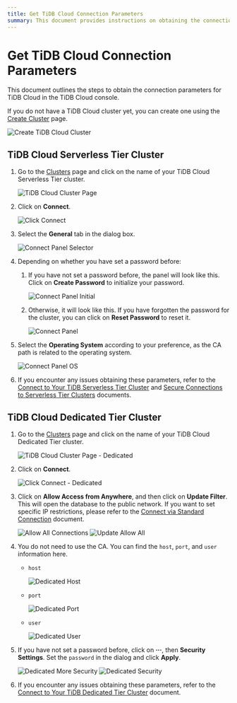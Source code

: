 ```yaml
---
title: Get TiDB Cloud Connection Parameters
summary: This document provides instructions on obtaining the connection parameters for TiDB Cloud.
---
```


<!-- markdownlint-disable MD029 -->

# Get TiDB Cloud Connection Parameters

<CustomContent platform="tidb-cloud">

This document outlines the steps to obtain the connection parameters for TiDB Cloud in the TiDB Cloud console.

If you do not have a TiDB Cloud cluster yet, you can create one using the [Create Cluster](https://tidbcloud.com/console/clusters/create-cluster) page.

![Create TiDB Cloud Cluster](/media/develop/tidb-cloud-create-cluster.jpg)

</CustomContent>

## TiDB Cloud Serverless Tier Cluster

<CustomContent platform="tidb-cloud">

1. Go to the [Clusters](https://tidbcloud.com/console/clusters) page and click on the name of your TiDB Cloud Serverless Tier cluster.

    ![TiDB Cloud Cluster Page](/media/develop/tidb-cloud-cluster-page.jpg)

2. Click on **Connect**.

    ![Click Connect](/media/develop/tidb-cloud-click-connect.jpeg)

3. Select the **General** tab in the dialog box.

    ![Connect Panel Selector](/media/develop/tidb-cloud-connect-panel-selector.jpeg)

4. Depending on whether you have set a password before:

    1. If you have not set a password before, the panel will look like this. Click on **Create Password** to initialize your password.

        ![Connect Panel Initial](/media/develop/tidb-cloud-connect-panel-initial.jpg)

    2. Otherwise, it will look like this. If you have forgotten the password for the cluster, you can click on **Reset Password** to reset it.

        ![Connect Panel](/media/develop/tidb-cloud-connect-panel.jpeg)

5. Select the **Operating System** according to your preference, as the CA path is related to the operating system.

    ![Connect Panel OS](/media/develop/tidb-cloud-connect-panel-os.jpg)

6. If you encounter any issues obtaining these parameters, refer to the [Connect to Your TiDB Serverless Tier Cluster](/tidb-cloud/connect-to-tidb-cluster.md#serverless-tier) and [Secure Connections to Serverless Tier Clusters](/tidb-cloud/secure-connections-to-serverless-tier-clusters.md) documents.

</CustomContent>

## TiDB Cloud Dedicated Tier Cluster

<CustomContent platform="tidb-cloud">

1. Go to the [Clusters](https://tidbcloud.com/console/clusters) page and click on the name of your TiDB Cloud Dedicated Tier cluster.

    ![TiDB Cloud Cluster Page - Dedicated](/media/develop/tidb-cloud-cluster-page-dedicated.jpeg)

2. Click on **Connect**.

    ![Click Connect - Dedicated](/media/develop/tidb-cloud-click-connect-dedicated.jpeg)

3. Click on **Allow Access from Anywhere**, and then click on **Update Filter**. This will open the database to the public network. If you want to set specific IP restrictions, please refer to the [Connect via Standard Connection](/tidb-cloud/connect-via-standard-connection.md#connect-via-standard-connection) document.

    ![Allow All Connections](/media/develop/tidb-cloud-connect-allow-all.jpeg)
    ![Update Allow All](/media/develop/tidb-cloud-connect-allow-all-update.jpeg)

4. You do not need to use the CA. You can find the `host`, `port`, and `user` information here.

    - `host`

        ![Dedicated Host](/media/develop/tidb-cloud-connect-dedicated-host.jpg)

    - `port`

        ![Dedicated Port](/media/develop/tidb-cloud-connect-dedicated-port.jpg)

    - `user`

        ![Dedicated User](/media/develop/tidb-cloud-connect-dedicated-user.jpg)

5. If you have not set a password before, click on **···**, then **Security Settings**. Set the `password` in the dialog and click **Apply**.

    ![Dedicated More Security](/media/develop/tidb-cloud-dedicated-more-security.jpeg)
    ![Dedicated Security](/media/develop/tidb-cloud-dedicated-security.jpeg)

6. If you encounter any issues obtaining these parameters, refer to the [Connect to Your TiDB Dedicated Tier Cluster](/tidb-cloud/connect-to-tidb-cluster.md#dedicated-tier) document.

</CustomContent>